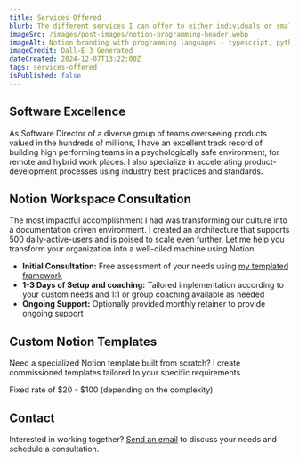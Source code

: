 ```yaml
---
title: Services Offered
blurb: The different services I can offer to either individuals or small to mid-size organizations.
imageSrc: /images/post-images/notion-programming-header.webp
imageAlt: Notion branding with programming languages - typescript, python, sveltekit logos
imageCredit: Dall-E 3 Generated
dateCreated: 2024-12-07T13:22:00Z
tags: services-offered
isPublished: false
---
```


## Software Excellence

As Software Director of a diverse group of teams overseeing products valued in the hundreds of millions, I have an excellent track record of building high performing teams in a psychologically safe environment, for remote and hybrid work places. I also specialize in accelerating product-development processes using industry best practices and standards.

## Notion Workspace Consultation

The most impactful accomplishment I had was transforming our culture into a documentation driven environment. I created an architecture that supports 500 daily-active-users and is poised to scale even further. Let me help you transform your organization into a well-oiled machine using Notion.

- **Initial Consultation:** Free assessment of your needs using [my templated framework](https://www.notion.so/jweatherby/Organizational-Docs-14f3b75bf3f880408a7bf8b0e7d7a4df?pvs=4)
- **1-3 Days of Setup and coaching:** Tailored implementation according to your custom needs and 1:1 or group coaching available as needed
- **Ongoing Support:** Optionally provided monthly retainer to provide ongoing support

## Custom Notion Templates

Need a specialized Notion template built from scratch? I create commissioned templates tailored to your specific requirements

Fixed rate of $20 - $100 (depending on the complexity)

## Contact

Interested in working together? [Send an email](/contact) to discuss your needs and schedule a consultation.